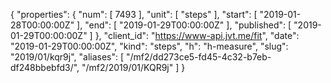 {
  "properties": {
    "num": [
      7493
    ],
    "unit": [
      "steps"
    ],
    "start": [
      "2019-01-28T00:00:00Z"
    ],
    "end": [
      "2019-01-29T00:00:00Z"
    ],
    "published": [
      "2019-01-29T00:00:00Z"
    ]
  },
  "client_id": "https://www-api.jvt.me/fit",
  "date": "2019-01-29T00:00:00Z",
  "kind": "steps",
  "h": "h-measure",
  "slug": "2019/01/kqr9j",
  "aliases": [
    "/mf2/dd273ce5-fd45-4c32-b7eb-df248bbebfd3/",
    "/mf2/2019/01/KQR9j"
  ]
}
